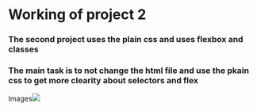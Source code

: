 # Working of project 2

### The second project uses the plain css and uses flexbox and classes
### The main task is to not change the html file and use the pkain css to get more clearity about selectors and flex
Images![](./)


